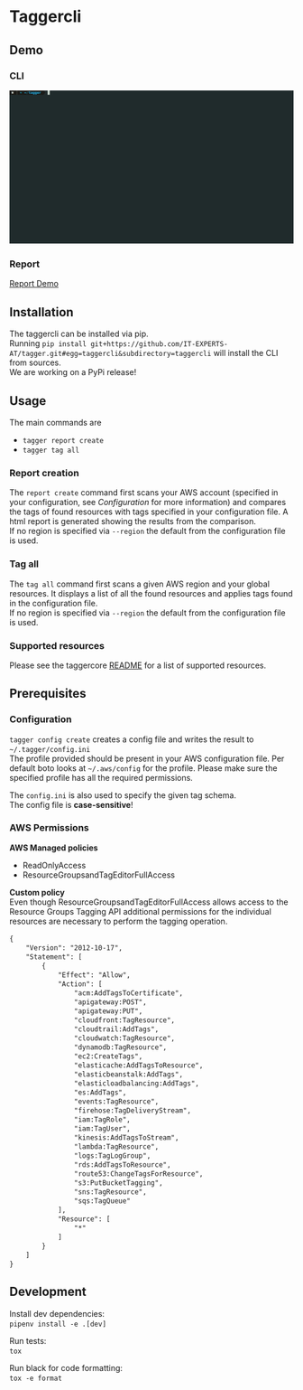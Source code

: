 # Taggercli
## Demo
### CLI
![Tagger Demo](tagger-demo.gif)
### Report
[Report Demo](https://do9f59b42yfy1.cloudfront.net/#/)
## Installation

The taggercli can be installed via pip.  
Running  `pip install git+https://github.com/IT-EXPERTS-AT/tagger.git#egg=taggercli&subdirectory=taggercli` will install the CLI from sources.  
We are working on a PyPi release!


## Usage

The main commands are   
- `tagger report create`
- `tagger tag all`


### Report creation

The `report create` command first scans your AWS account (specified in your configuration, see *Configuration* for more information)
and compares the tags of found resources with tags specified in your configuration file. A html report is generated showing the results from the comparison.  
If no region is specified via `--region` the default from the configuration file is used.  

### Tag all
The `tag all` command first scans a given AWS region and your global resources.
It displays a list of all the found resources and applies tags found in the configuration file.  
If no region is specified via `--region` the default from the configuration file is used.

### Supported resources
Please see the taggercore [README](../taggercore/README.md) for a list of supported resources.
 

## Prerequisites
### Configuration
  
`tagger config create` creates a config file and writes the result to `~/.tagger/config.ini`  
The profile provided should be present in your AWS configuration file. Per default boto looks at `~/.aws/config` for the profile. Please make sure the specified profile has all the required permissions.  

The `config.ini` is also used to specify the given tag schema.  
The config file is **case-sensitive**!


### AWS Permissions
**AWS Managed policies**
- ReadOnlyAccess
- ResourceGroupsandTagEditorFullAccess  

**Custom policy**  
Even though ResourceGroupsandTagEditorFullAccess allows access to the Resource Groups Tagging API additional permissions for the individual resources are necessary to perform the tagging operation.
```
{
    "Version": "2012-10-17",
    "Statement": [
        {
            "Effect": "Allow",
            "Action": [
                "acm:AddTagsToCertificate",
                "apigateway:POST",
                "apigateway:PUT",
                "cloudfront:TagResource",
                "cloudtrail:AddTags",
                "cloudwatch:TagResource",
                "dynamodb:TagResource",
                "ec2:CreateTags",
                "elasticache:AddTagsToResource",
                "elasticbeanstalk:AddTags",
                "elasticloadbalancing:AddTags",
                "es:AddTags",
                "events:TagResource",
                "firehose:TagDeliveryStream",
                "iam:TagRole",
                "iam:TagUser",
                "kinesis:AddTagsToStream",
                "lambda:TagResource",
                "logs:TagLogGroup",
                "rds:AddTagsToResource",
                "route53:ChangeTagsForResource",
                "s3:PutBucketTagging",
                "sns:TagResource",
                "sqs:TagQueue"
            ],
            "Resource": [
                "*"
            ]
        }
    ]
}
```
## Development
Install dev dependencies:  
`pipenv install -e .[dev]`  

Run tests:  
`tox`

Run black for code formatting:  
`tox -e format`
